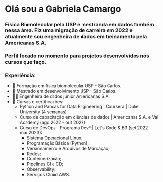 # Olá sou a Gabriela Camargo
### Física Biomolecular pela USP e mestranda em dados também nessa área. Fiz uma migração de carreira em 2022 e atualmente sou engenheira de dados em treinamento pela Americanas S.A.
### Perfil focado no momento para projetos desenvolvidos nos cursos que faço.

### Experiência:
- 🏦 Formação em física biomolecular USP - São Carlos.
- 🏦 Mestrado em desenvolvimento USP - São Carlos.
- 👨‍💻 Engenheira de dados júnior Americanas S.A.
- 📃 Cursos e certificações:
    - Python and Pandas for Data Engineering | Coursera | Duke University (4 semanas)
    - Curso de capacitação em ciências de dados | Americanas S.A. e Vai Academy (ago 2022 - out 2022)
    - Curso de DevOps - Programa Devª | Let's Code & B3 (set 2022 - mar 2023):
        - Sistema Operacional Linux;
        - Programação Básica (Python);
        - Versionamento e Arquivos de Marcação;
        - Redes;
        - Conteinerização;
        - Pipelines CI e CD;
        - Observability;
        - Serviços Cloud AWS.
